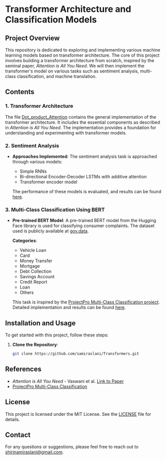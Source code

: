 # Transformer Architecture and Classification Models

## Project Overview

This repository is dedicated to exploring and implementing various machine learning models based on transformer architecture. The core of this project involves building a transformer architecture from scratch, inspired by the seminal paper, *Attention is All You Need*. We will then implement the transformer's model on various tasks such as sentiment analysis, multi-class classification, and machine translation. 

## Contents

### 1. Transformer Architecture

The file [Dot_product_Attention](Dot_product_Attention.ipynb/) contains the general implementation of the transformer architecture. It includes the essential components as described in *Attention is All You Need*. The implementation provides a foundation for understanding and experimenting with transformer models.

### 2. Sentiment Analysis

- **Approaches Implemented**: The sentiment analysis task is approached through various models:
  - Simple RNNs
  - Bi-directional Encoder-Decoder LSTMs with additive attention
  - Transformer encoder model

  The performance of these models is evaluated, and results can be found [here](Sentiment-DotAtten.ipynb/).

### 3. Multi-Class Classification Using BERT

- **Pre-trained BERT Model**: A pre-trained BERT model from the Hugging Face library is used for classifying consumer complaints. The dataset used is publicly available at [gov.data](https://catalog.data.gov/dataset/consumer-complaint-database).

  **Categories**:
  - Vehicle Loan
  - Card
  - Money Transfer
  - Mortgage
  - Debt Collection
  - Savings Account
  - Credit Report
  - Loan
  - Others

  This task is inspired by the [ProjectPro Multi-Class Classification project](https://www.projectpro.io/project-use-case/nlp-project-for-multi-class-text-classification-using-bert). Detailed implementation and results can be found [here](bert.ipynb/).

## Installation and Usage

To get started with this project, follow these steps:

1. **Clone the Repository**:

   ```bash
   git clone https://github.com/samiraslani/Transformers.git

## References

- *Attention is All You Need* - Vaswani et al. [Link to Paper](https://arxiv.org/abs/1706.03762)
- [ProjectPro Multi-Class Classification](https://www.projectpro.io/project-use-case/nlp-project-for-multi-class-text-classification-using-bert)

## License

This project is licensed under the MIT License. See the [LICENSE](https://opensource.org/license/mit) file for details.

## Contact

For any questions or suggestions, please feel free to reach out to [shirinamiraslani@gmail.com](mailto:shirinamiraslani@gmail.com).
